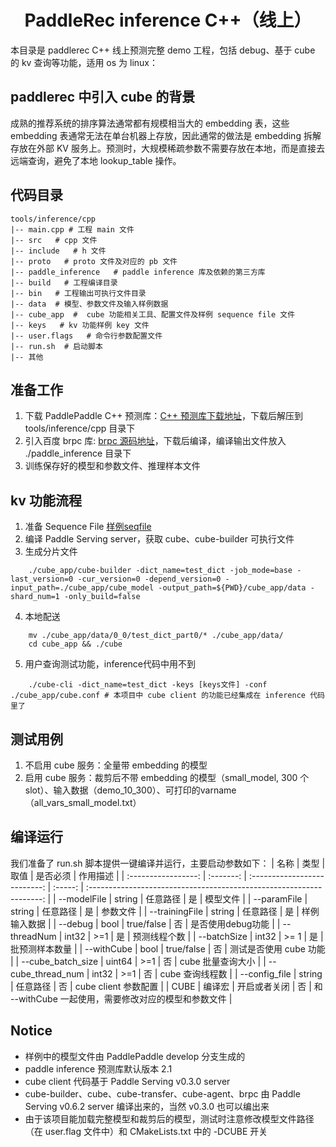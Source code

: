 <h1 align="center">PaddleRec inference C++（线上）</h1>
本目录是 paddlerec C++ 线上预测完整 demo 工程，包括 debug、基于 cube 的 kv 查询等功能，适用 os 为 linux：

<h2>paddlerec 中引入 cube 的背景</h2>

成熟的推荐系统的排序算法通常都有规模相当大的 embedding 表，这些 embedding 表通常无法在单台机器上存放，因此通常的做法是 embedding 拆解存放在外部 KV 服务上。预测时，大规模稀疏参数不需要存放在本地，而是直接去远端查询，避免了本地 lookup_table 操作。

<h2>代码目录</h2>

```
tools/inference/cpp         
|-- main.cpp # 工程 main 文件    
|-- src   # cpp 文件  
|-- include   # h 文件  
|-- proto   # proto 文件及对应的 pb 文件  
|-- paddle_inference   # paddle inference 库及依赖的第三方库  
|-- build   # 工程编译目录  
|-- bin   # 工程输出可执行文件目录  
|-- data  # 模型、参数文件及输入样例数据  
|-- cube_app  #  cube 功能相关工具、配置文件及样例 sequence file 文件  
|-- keys   # kv 功能样例 key 文件  
|-- user.flags   # 命令行参数配置文件  
|-- run.sh  # 启动脚本
|-- 其他

```

<h2>准备工作</h2>

1. 下载 PaddlePaddle C++ 预测库：[C++ 预测库下载地址](https://paddleinference.paddlepaddle.org.cn/user_guides/download_lib.html)，下载后解压到 tools/inference/cpp 目录下
2. 引入百度 brpc 库: [brpc 源码地址](https://github.com/apache/incubator-brpc)，下载后编译，编译输出文件放入 ./paddle_inference 目录下
3. 训练保存好的模型和参数文件、推理样本文件

<h2>kv 功能流程</h2>

1. 准备 Sequence File [样例seqfile](https://paddle-serving.bj.bcebos.com/others/part-000-00000 )  
2. 编译 Paddle Serving server，获取 cube、cube-builder 可执行文件
3. 生成分片文件
```
    ./cube_app/cube-builder -dict_name=test_dict -job_mode=base -last_version=0 -cur_version=0 -depend_version=0 -input_path=./cube_app/cube_model -output_path=${PWD}/cube_app/data -shard_num=1 -only_build=false  
```
4. 本地配送
```
    mv ./cube_app/data/0_0/test_dict_part0/* ./cube_app/data/
    cd cube_app && ./cube 
```
5. 用户查询测试功能，inference代码中用不到
```
    ./cube-cli -dict_name=test_dict -keys [keys文件] -conf ./cube_app/cube.conf # 本项目中 cube client 的功能已经集成在 inference 代码里了
```  

<h2>测试用例</h2>

1. 不启用 cube 服务：全量带 embedding 的模型
2. 启用 cube 服务：裁剪后不带 embedding 的模型（small_model, 300 个 slot）、输入数据（demo_10_300）、可打印的varname（all_vars_small_model.txt）

<h2>编译运行</h2>

我们准备了 run.sh 脚本提供一键编译并运行，主要启动参数如下：
|        名称         |    类型    |             取值             | 是否必须 |                               作用描述                               |
| :-----------------: | :-------: | :--------------------------: | :-----: | :------------------------------------------------------------------: |
|       --modelFile        |    string    |       任意路径         |    是    |                            模型文件                           |
|       --paramFile        |    string    |       任意路径         |    是    |                            参数文件                           |
|       --trainingFile        |    string    |       任意路径         |    是    |                            样例输入数据                           |
|       --debug        |    bool    |       true/false         |    否    |                            是否使用debug功能                            |
|       --threadNum        |    int32    |       >=1         |    是    |                            预测线程个数                            |
|       --batchSize        |    int32    |       >= 1         |    是    |                            批预测样本数量                            |
|       --withCube        |    bool    |       true/false         |    否    |                            测试是否使用 cube 功能                            |
|       --cube_batch_size        |    uint64    |       >=1         |    否    |                            cube 批量查询大小                            |
|       --cube_thread_num        |    int32    |       >=1         |    否    |                            cube 查询线程数                            |
|       --config_file        |    string    |       任意路径         |    否    |                            cube client 参数配置                            |
|       CUBE        |    编译宏    |       开启或者关闭         |    否    |                            和 --withCube 一起使用，需要修改对应的模型和参数文件                            |


<h2>Notice</h2>
 
* 样例中的模型文件由 PaddlePaddle develop 分支生成的  
* paddle inference 预测库默认版本 2.1   
* cube client 代码基于 Paddle Serving v0.3.0 server  
* cube-builder、cube、cube-transfer、cube-agent、brpc 由 Paddle Serving v0.6.2 server 编译出来的，当然 v0.3.0 也可以编出来
* 由于该项目能加载完整模型和裁剪后的模型，测试时注意修改模型文件路径（在 user.flag 文件中）和 CMakeLists.txt 中的 -DCUBE 开关
